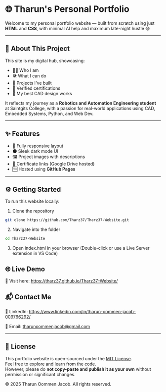 # 🌐 Tharun's Personal Portfolio

Welcome to my personal portfolio website — built from scratch using just **HTML** and **CSS**, with minimal AI help and maximum late-night hustle 😅

---

## 🧠 About This Project

This site is my digital hub, showcasing:

- 👨‍💻 Who I am  
- 🛠️ What I can do  
- 🔧 Projects I've built  
- 📜 Verified certifications  
- 🧩 My best CAD design works  

It reflects my journey as a **Robotics and Automation Engineering student** at Saintgits College, with a passion for real-world applications using CAD, Embedded Systems, Python, and Web Dev.

---

## ✨ Features

- 📱 Fully responsive layout  
- 🌑 Sleek dark mode UI  
- 🖼️ Project images with descriptions  
- 🔗 Certificate links (Google Drive hosted)  
- 🆓 Hosted using **GitHub Pages**

---

## ⚙️ Getting Started

To run this website locally:

1. Clone the repository
```bash
git clone https://github.com/Tharz37/Tharz37-Website.git
```
 2. Navigate into the folder
```bash
cd Tharz37-Website
```

3. Open index.html in your browser
(Double-click or use a Live Server extension in VS Code)

## 🌐 Live Demo

🔗 Visit here: https://tharz37.github.io/Tharz37-Website/

## 📬 Contact Me

🔗 LinkedIn: https://www.linkedin.com/in/tharun-oommen-jacob-009766292/

📧 Email: tharunoommenjacob@gmail.com

---

## 📄 License

This portfolio website is open-sourced under the [MIT License](./LICENSE).  
Feel free to explore and learn from the code.  
However, please do **not copy-paste and publish it as your own** without permission or significant changes.

© 2025 Tharun Oommen Jacob. All rights reserved.


